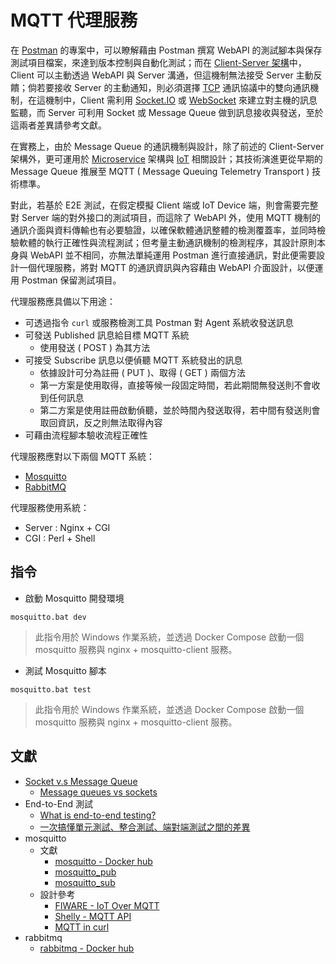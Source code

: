 # MQTT 代理服務

在 [Postman](https://github.com/eastmoon/infra-postman) 的專案中，可以瞭解藉由 Postman 撰寫 WebAPI 的測試腳本與保存測試項目檔案，來達到版本控制與自動化測試；而在 [Client-Server 架構](https://zh.wikipedia.org/zh-tw/%E4%B8%BB%E5%BE%9E%E5%BC%8F%E6%9E%B6%E6%A7%8B)中，Client 可以主動透過 WebAPI 與 Server 溝通，但這機制無法接受 Server 主動反饋；倘若要接收 Server 的主動通知，則必須選擇 [TCP](https://zh.wikipedia.org/zh-tw/TCP/IP%E5%8D%8F%E8%AE%AE%E6%97%8F) 通訊協議中的雙向通訊機制，在這機制中，Client 需利用 [Socket.IO](https://zh.wikipedia.org/zh-tw/Socket.IO) 或 [WebSocket](https://zh.wikipedia.org/zh-tw/WebSocket) 來建立對主機的訊息監聽，而 Server 可利用 Socket 或 Message Queue 做到訊息接收與發送，至於這兩者差異請參考文獻。

在實務上，由於 Message Queue 的通訊機制與設計，除了前述的 Client-Server 架構外，更可運用於 [Microservice](https://docs.microsoft.com/zh-tw/dotnet/architecture/microservices/multi-container-microservice-net-applications/rabbitmq-event-bus-development-test-environment) 架構與 [IoT](https://medium.com/opensanca/60dfb7d8ac52) 相關設計；其技術演進更從早期的 Message Queue 推展至 MQTT ( Message Queuing Telemetry Transport ) 技術標準。

對此，若基於 E2E 測試，在假定模擬 Client 端或 IoT Device 端，則會需要完整對 Server 端的對外接口的測試項目，而這除了 WebAPI 外，使用 MQTT 機制的通訊介面與資料傳輸也有必要驗證，以確保軟體通訊整體的檢測覆蓋率，並同時檢驗軟體的執行正確性與流程測試；但考量主動通訊機制的檢測程序，其設計原則本身與 WebAPI 並不相同，亦無法單純運用 Postman 進行直接通訊，對此便需要設計一個代理服務，將對 MQTT 的通訊資訊與內容藉由 WebAPI 介面設計，以便運用 Postman 保留測試項目。

代理服務應具備以下用途：

+ 可透過指令 ```curl``` 或服務檢測工具 Postman 對 Agent 系統收發送訊息
+ 可發送 Published 訊息給目標 MQTT 系統
    - 使用發送 ( POST ) 為其方法
+ 可接受 Subscribe 訊息以便偵聽 MQTT 系統發出的訊息
    - 依據設計可分為註冊 ( PUT )、取得 ( GET ) 兩個方法
    - 第一方案是使用取得，直接等候一段固定時間，若此期間無發送則不會收到任何訊息
    - 第二方案是使用註冊啟動偵聽，並於時間內發送取得，若中間有發送則會取回資訊，反之則無法取得內容
+ 可藉由流程腳本驗收流程正確性

代理服務應對以下兩個 MQTT 系統：

+ [Mosquitto](https://mosquitto.org/)
+ [RabbitMQ](https://www.rabbitmq.com/)

代理服務使用系統：

+ Server : Nginx + CGI
+ CGI : Perl + Shell

## 指令

+ 啟動 Mosquitto 開發環境

```
mosquitto.bat dev
```
> 此指令用於 Windows 作業系統，並透過 Docker Compose 啟動一個 mosquitto 服務與 nginx + mosquitto-client 服務。

+ 測試 Mosquitto 腳本

```
mosquitto.bat test
```
> 此指令用於 Windows 作業系統，並透過 Docker Compose 啟動一個 mosquitto 服務與 nginx + mosquitto-client 服務。

## 文獻

+ [Socket v.s Message Queue](https://github.com/eastmoon/research-software-theory#distribution--network)
    - [Message queues vs sockets](https://stackoverflow.com/questions/10668028)
+ End-to-End 測試
    - [What is end-to-end testing?](https://circleci.com/blog/what-is-end-to-end-testing/)
    - [一次搞懂單元測試、整合測試、端對端測試之間的差異](https://blog.miniasp.com/post/2019/02/18/Unit-testing-Integration-testing-e2e-testing)
+ mosquitto
    - 文獻
        + [mosquitto - Docker hub](https://hub.docker.com/_/eclipse-mosquitto)
        + [mosquitto_pub](https://mosquitto.org/man/mosquitto_pub-1.html)
        + [mosquitto_sub](https://mosquitto.org/man/mosquitto_sub-1.html)
    + 設計參考
        + [FIWARE - IoT Over MQTT](https://fiware-tutorials.readthedocs.io/en/stable/iot-over-mqtt/)
        + [Shelly - MQTT API](https://shelly-api-docs.shelly.cloud/gen2/ComponentsAndServices/Mqtt/)
        + [MQTT in curl](https://curl.se/docs/mqtt.html)
+ rabbitmq
    + [rabbitmq - Docker hub](https://hub.docker.com/_/rabbitmq)

